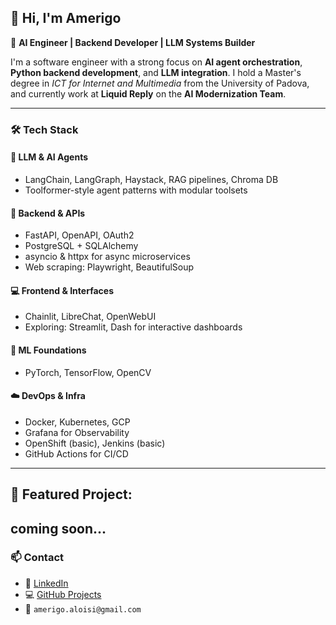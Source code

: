 ## 👋 Hi, I'm Amerigo

🎯 **AI Engineer | Backend Developer | LLM Systems Builder**

I'm a software engineer with a strong focus on **AI agent orchestration**, **Python backend development**, and **LLM integration**. I hold a Master's degree in *ICT for Internet and Multimedia* from the University of Padova, and currently work at **Liquid Reply** on the **AI Modernization Team**.

---

### 🛠 Tech Stack

#### 🧠 LLM & AI Agents
- LangChain, LangGraph, Haystack, RAG pipelines, Chroma DB
- Toolformer-style agent patterns with modular toolsets

#### 🔌 Backend & APIs
- FastAPI, OpenAPI, OAuth2
- PostgreSQL + SQLAlchemy
- asyncio & httpx for async microservices
- Web scraping: Playwright, BeautifulSoup

#### 💻 Frontend & Interfaces
- Chainlit, LibreChat, OpenWebUI
- Exploring: Streamlit, Dash for interactive dashboards

#### 🧪 ML Foundations
- PyTorch, TensorFlow, OpenCV

#### ☁️ DevOps & Infra
- Docker, Kubernetes, GCP
- Grafana for Observability
- OpenShift (basic), Jenkins (basic)
- GitHub Actions for CI/CD

---

## 🚀 Featured Project: 
**coming soon...**
---

### 📫 Contact

- 💼 [LinkedIn](https://www.linkedin.com/in/amerigo-aloisi-b97a1213a/)  
- 💻 [GitHub Projects](https://github.com/Amerigo25)  
- 📧 `amerigo.aloisi@gmail.com`
